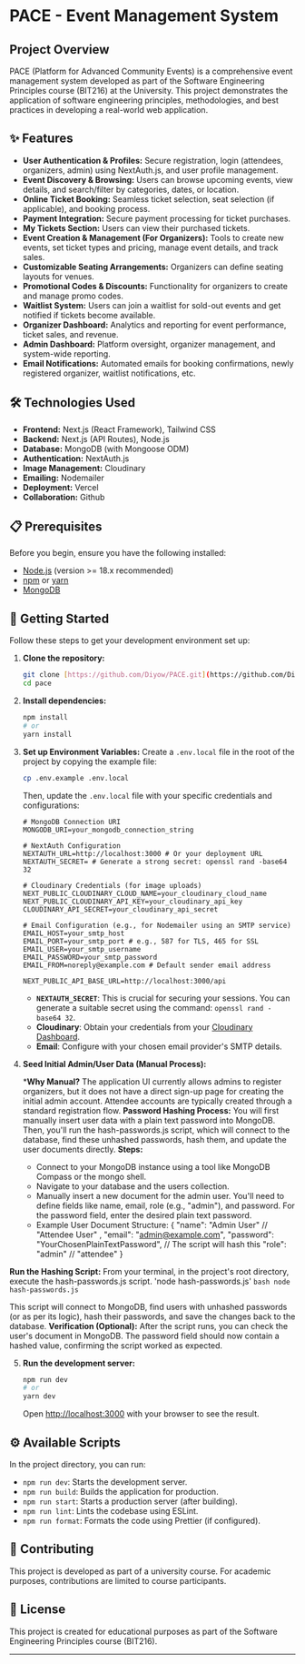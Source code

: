 # PACE - Event Management System

## Project Overview
PACE (Platform for Advanced Community Events) is a comprehensive event management system developed as part of the Software Engineering Principles course (BIT216) at the University. This project demonstrates the application of software engineering principles, methodologies, and best practices in developing a real-world web application.

## ✨ Features

* **User Authentication & Profiles:** Secure registration, login (attendees, organizers, admin) using NextAuth.js, and user profile management.
* **Event Discovery & Browsing:** Users can browse upcoming events, view details, and search/filter by categories, dates, or location.
* **Online Ticket Booking:** Seamless ticket selection, seat selection (if applicable), and booking process.
* **Payment Integration:** Secure payment processing for ticket purchases.
* **My Tickets Section:** Users can view their purchased tickets.
* **Event Creation & Management (For Organizers):** Tools to create new events, set ticket types and pricing, manage event details, and track sales.
* **Customizable Seating Arrangements:** Organizers can define seating layouts for venues.
* **Promotional Codes & Discounts:** Functionality for organizers to create and manage promo codes.
* **Waitlist System:** Users can join a waitlist for sold-out events and get notified if tickets become available.
* **Organizer Dashboard:** Analytics and reporting for event performance, ticket sales, and revenue.
* **Admin Dashboard:** Platform oversight, organizer management, and system-wide reporting.
* **Email Notifications:** Automated emails for booking confirmations, newly registered organizer, waitlist notifications, etc.


## 🛠️ Technologies Used

* **Frontend:** Next.js (React Framework), Tailwind CSS
* **Backend:** Next.js (API Routes), Node.js
* **Database:** MongoDB (with Mongoose ODM)
* **Authentication:** NextAuth.js
* **Image Management:** Cloudinary
* **Emailing:** Nodemailer
* **Deployment:** Vercel
* **Collaboration:** Github

## 📋 Prerequisites

Before you begin, ensure you have the following installed:

* [Node.js](https://nodejs.org/) (version >= 18.x recommended)
* [npm](https://www.npmjs.com/) or [yarn](https://yarnpkg.com/)
* [MongoDB](https://www.mongodb.com/try/download/community)

## 🚀 Getting Started

Follow these steps to get your development environment set up:

1.  **Clone the repository:**
    ```bash
    git clone [https://github.com/Diyow/PACE.git](https://github.com/Diyow/PACE.git)
    cd pace
    ```

2.  **Install dependencies:**
    ```bash
    npm install
    # or
    yarn install
    ```

3.  **Set up Environment Variables:**
    Create a `.env.local` file in the root of the project by copying the example file:
    ```bash
    cp .env.example .env.local
    ```
    Then, update the `.env.local` file with your specific credentials and configurations:

    ```env
    # MongoDB Connection URI
    MONGODB_URI=your_mongodb_connection_string

    # NextAuth Configuration
    NEXTAUTH_URL=http://localhost:3000 # Or your deployment URL
    NEXTAUTH_SECRET= # Generate a strong secret: openssl rand -base64 32

    # Cloudinary Credentials (for image uploads)
    NEXT_PUBLIC_CLOUDINARY_CLOUD_NAME=your_cloudinary_cloud_name
    NEXT_PUBLIC_CLOUDINARY_API_KEY=your_cloudinary_api_key
    CLOUDINARY_API_SECRET=your_cloudinary_api_secret

    # Email Configuration (e.g., for Nodemailer using an SMTP service)
    EMAIL_HOST=your_smtp_host
    EMAIL_PORT=your_smtp_port # e.g., 587 for TLS, 465 for SSL
    EMAIL_USER=your_smtp_username
    EMAIL_PASSWORD=your_smtp_password
    EMAIL_FROM=noreply@example.com # Default sender email address

    NEXT_PUBLIC_API_BASE_URL=http://localhost:3000/api
    
    ```
    * **`NEXTAUTH_SECRET`**: This is crucial for securing your sessions. You can generate a suitable secret using the command: `openssl rand -base64 32`.
    * **Cloudinary**: Obtain your credentials from your [Cloudinary Dashboard](https://cloudinary.com/console).
    * **Email**: Configure with your chosen email provider's SMTP details.

4. **Seed Initial Admin/User Data (Manual Process):**

   ***Why Manual?** The application UI currently allows admins to register organizers, but it does not have a direct sign-up page for creating the initial admin account. Attendee accounts are typically      created through a standard registration flow.
   **Password Hashing Process:** You will first manually insert user data with a plain text password into MongoDB. Then, you'll run the hash-passwords.js script, which will connect to the database, find     these unhashed passwords, hash them, and update the user documents directly.
   **Steps:**
    * Connect to your MongoDB instance using a tool like MongoDB Compass or the mongo shell.
    * Navigate to your database and the users collection.
    * Manually insert a new document for the admin user. You'll need to define fields like name, email, role (e.g., "admin"), and password. For the password field, enter the desired plain text password.
    * Example User Document Structure:
    {
      "name": "Admin User" // "Attendee User" ,
      "email": "admin@example.com",
      "password": "YourChosenPlainTextPassword", // The script will hash this
      "role": "admin" // "attendee"
    }


  **Run the Hashing Script:** From your terminal, in the project's root directory, execute the hash-passwords.js script.
  'node hash-passwords.js'
    ```bash
    node hash-passwords.js
    ```

  This script will connect to MongoDB, find users with unhashed passwords (or as per its logic), hash their passwords, and save the changes back to the database.
  **Verification (Optional):** After the script runs, you can check the user's document in MongoDB. The password field should now contain a hashed value, confirming the script worked as expected.


5.  **Run the development server:**
    ```bash
    npm run dev
    # or
    yarn dev
    ```
    Open [http://localhost:3000](http://localhost:3000) with your browser to see the result.

## ⚙️ Available Scripts

In the project directory, you can run:

* `npm run dev`: Starts the development server.
* `npm run build`: Builds the application for production.
* `npm run start`: Starts a production server (after building).
* `npm run lint`: Lints the codebase using ESLint.
* `npm run format`: Formats the code using Prettier (if configured).

## 🤝 Contributing
This project is developed as part of a university course. For academic purposes, contributions are limited to course participants.

## 📄 License
This project is created for educational purposes as part of the Software Engineering Principles course (BIT216).


---
